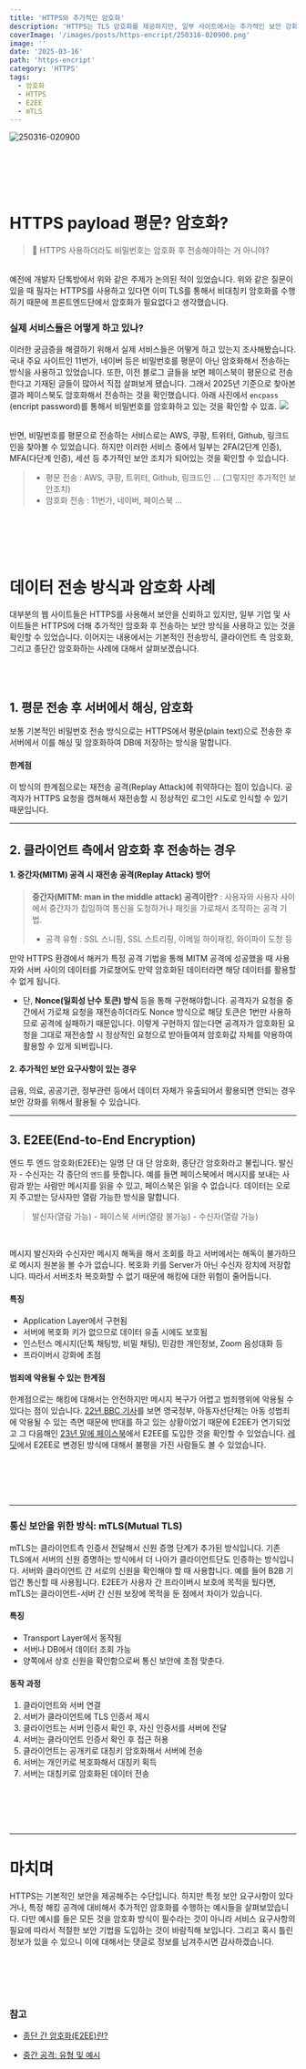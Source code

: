 ```yaml
---
title: 'HTTPS와 추가적인 암호화'
description: 'HTTPS는 TLS 암호화를 제공하지만, 일부 사이트에서는 추가적인 보안 강화를 위해 클라이언트 측 암호화, E2EE, mTLS 등의 기법을 활용합니다. 이 글에서는 비밀번호 전송 방식과 다양한 보안 기법을 살펴봅니다.'
coverImage: '/images/posts/https-encript/250316-020900.png'
image: ''
date: '2025-03-16'
path: 'https-encript'
category: 'HTTPS'
tags:
  - 암호화
  - HTTPS
  - E2EE
  - mTLS
---
```


![250316-020900](/images/posts/https-encript/250316-020900.png)

<br/><br/><br/><br/>

# HTTPS payload 평문? 암호화?

> 💁 HTTPS 사용하더라도 비밀번호는 암호화 후 전송해야하는 거 아니야?

<br/>
예전에 개발자 단톡방에서 위와 같은 주제가 논의된 적이 있었습니다.
위와 같은 질문이 있을 때 필자는 HTTPS를 사용하고 있다면 이미 TLS를 통해서 비대칭키 암호화를 수행하기 때문에 프론트엔드단에서 암호화가 필요없다고 생각했습니다.
<br/>

### 실제 서비스들은 어떻게 하고 있나?

이러한 궁금증을 해결하기 위해서 실제 서비스들은 어떻게 하고 있는지 조사해봤습니다. 국내 주요 사이트인 11번가, 네이버 등은 비밀번호를 평문이 아닌 암호화해서 전송하는 방식을 사용하고 있었습니다.
또한, 이전 블로그 글들을 보면 페이스북이 평문으로 전송한다고 기재된 글들이 많아서 직접 살펴보게 됐습니다. 그래서 2025년 기준으로 찾아본 결과 페이스북도 암호화해서 전송하는 것을 확인했습니다.
아래 사진에서 `encpass` (encript password)를 통해서 비밀번호를 암호화하고 있는 것을 확인할 수 있죠.
![](https://velog.velcdn.com/images/xmun74/post/3363388f-3271-47b1-af68-02bd1fe9f257/image.png)

<br/>
반면, 비밀번호를 평문으로 전송하는 서비스로는 AWS, 쿠팡, 트위터, Github, 링크드인을 찾아볼 수 있었습니다. 하지만 이러한 서비스 중에서 일부는 2FA(2단계 인증), MFA(다단계 인증), 세션 등 추가적인 보안 조치가 되어있는 것을 확인할 수 있습니다.
<br/>

> - 평문 전송 : AWS, 쿠팡, 트위터, Github, 링크드인 ... (그렇지만 추가적인 보안조치)
> - 암호화 전송 : 11번가, 네이버, 페이스북 ...

<br/><br/><br/><br/>

# 데이터 전송 방식과 암호화 사례

대부분의 웹 사이트들은 HTTPS를 사용해서 보안을 신뢰하고 있지만, 일부 기업 및 사이트들은 HTTPS에 더해 추가적인 암호화 후 전송하는 보안 방식을 사용하고 있는 것을 확인할 수 있었습니다. 이어지는 내용에서는 기본적인 전송방식, 클라이언트 측 암호화, 그리고 종단간 암호화하는 사례에 대해서 살펴보겠습니다.

<br/><br/>

## 1. 평문 전송 후 서버에서 해싱, 암호화

보통 기본적인 비밀번호 전송 방식으로는 HTTPS에서 평문(plain text)으로 전송한 후 서버에서 이를 해싱 및 암호화하여 DB에 저장하는 방식을 말합니다.

#### 한계점

이 방식의 한계점으로는 재전송 공격(Replay Attack)에 취약하다는 점이 있습니다. 공격자가 HTTPS 요청을 캡쳐해서 재전송할 시 정상적인 로그인 시도로 인식할 수 있기 때문입니다.

---

## 2. 클라이언트 측에서 암호화 후 전송하는 경우

#### 1. 중간자(MITM) 공격 시 재전송 공격(Replay Attack) 방어

> **중간자(MITM: man in the middle attack) 공격이란?**
> : 사용자와 사용자 사이에서 중간자가 칩임하여 통신을 도청하거나 패킷을 가로채서 조작하는 공격 기법.
>
> - 공격 유형 : SSL 스니핑, SSL 스트리핑, 이메일 하이재킹, 와이파이 도청 등

만약 HTTPS 환경에서 해커가 특정 공격 기법을 통해 MITM 공격에 성공했을 때
사용자와 서버 사이의 데이터를 가로챘어도 만약 암호화된 데이터라면 해당 데이터를 활용할 수 없게 됩니다.

- 단, **Nonce(일회성 난수 토큰) 방식** 등을 통해 구현해야합니다.
  공격자가 요청을 중간에서 가로채 요청을 재전송하더라도 Nonce 방식으로 해당 토큰은 1번만 사용하므로 공격에 실패하기 때문입니다.
  이렇게 구현하지 않는다면 공격자가 암호화된 요청을 그대로 재전송할 시 정상적인 요청으로 받아들여져 암호화값 자체를 악용하여 활용할 수 있게 되버립니다.

#### 2. 추가적인 보안 요구사항이 있는 경우

금융, 의료, 공공기관, 정부관련 등에서 데이터 자체가 유출되어서 활용되면 안되는 경우 보안 강화를 위해서 활용될 수 있습니다.

---

## 3. E2EE(End-to-End Encryption)

엔드 투 엔드 암호화(E2EE)는 일명 단 대 단 암호화, 종단간 암호화라고 불립니다.
발신자 - 수신자는 각 종단의 `엔드`를 뜻합니다. 예를 들면 페이스북에서 메시지를 보내는 사람과 받는 사람만 메시지를 읽을 수 있고, 페이스북은 읽을 수 없습니다.
데이터는 오로지 주고받는 당사자만 열람 가능한 방식을 말합니다.
<br/>

> 발신자(열람 가능) - 페이스북 서버(열람 불가능) - 수신자(열람 가능)

<br/>

메시지 발신자와 수신자만 메시지 해독을 해서 조회를 하고 서버에서는 해독이 불가하므로 메시지 원본을 볼 수가 없습니다. 복호화 키를 Server가 아닌 수신자 장치에 저장합니다. 따라서 서버조차 복호화할 수 없기 때문에 해킹에 대한 위험이 줄어듭니다.

#### 특징

- Application Layer에서 구현됨
- 서버에 복호화 키가 없으므로 데이터 유출 시에도 보호됨
- 인스턴스 메시지(단톡 채팅방, 비밀 채팅), 민감한 개인정보, Zoom 음성대화 등
- 프라이버시 강화에 초점

#### 범죄에 악용될 수 있는 한계점

한계점으로는 해킹에 대해서는 안전하지만 메시지 복구가 어렵고 범죄행위에 악용될 수 있다는 점이 있습니다. [22년 BBC 기사](https://www.bbc.com/korean/international-60100742)를 보면 영국정부, 아동자선단체는 아동 성범죄에 악용될 수 있는 측면 때문에 반대를 하고 있는 상황이었기 때문에 E2EE가 연기되었고 그 다음해인 [23년 말에 페이스북](https://about.fb.com/news/2023/12/default-end-to-end-encryption-on-messenger/)에서 E2EE를 도입한 것을 확인할 수 있었습니다. [레딧](https://www.reddit.com/r/facebook/comments/1bwb35b/why_are_facebook_messengers_endtoend_encrypted/?rdt=54894)에서 E2EE로 변경된 방식에 대해서 불평을 가진 사람들도 볼 수 있었습니다.

<br/><br/><br/><br/>

---

### 통신 보안을 위한 방식: mTLS(Mutual TLS)

mTLS는 클라이언트측 인증서 전달해서 신원 증명 단계가 추가된 방식입니다. 기존 TLS에서 서버의 신원 증명하는 방식에서 더 나아가 클라이언트단도 인증하는 방식입니다. 서버와 클라이언트 간 서로의 신원을 확인해야 할 때 사용합니다. 예를 들어 B2B 기업간 통신할 때 사용됩니다.
E2EE가 사용자 간 프라이버시 보호에 목적을 뒀다면, mTLS는 클라이언트-서버 간 신원 보장에 목적을 둔 점에서 차이가 있습니다.

#### 특징

- Transport Layer에서 동작됨
- 서버나 DB에서 데이터 조회 가능
- 양쪽에서 상호 신원을 확인함으로써 통신 보안에 초점 맞춘다.

#### 동작 과정

1. 클라이언트와 서버 연결
2. 서버가 클라이언트에 TLS 인증서 제시
3. 클라이언트는 서버 인증서 확인 후, 자신 인증서를 서버에 전달
4. 서버는 클라이언트 인증서 확인 후 접근 허용
5. 클라이언트는 공개키로 대칭키 암호화해서 서버에 전송
6. 서버는 개인키로 복호화해서 대칭키 획득
7. 서버는 대칭키로 암호화된 데이터 전송

<br/><br/><br/><br/>

---

# 마치며

HTTPS는 기본적인 보안을 제공해주는 수단입니다. 하지만 특정 보안 요구사항이 있다거나, 특정 해킹 공격에 대비해서 추가적인 암호화를 수행하는 예시들을 살펴보았습니다. 다만 예시를 들은 모든 것을 암호화 방식이 필수라는 것이 아니라 서비스 요구사항의 필요에 따라서 적절한 보안 기법을 도입하는 것이 바람직해 보입니다. 그리고 혹시 틀린 정보가 있을 수 있으니 이에 대해서는 댓글로 정보를 남겨주시면 감사하겠습니다.

<br/><br/><br/><br/>

### 참고

- [종단 간 암호화(E2EE)란?](https://www.cloudflare.com/ko-kr/learning/privacy/what-is-end-to-end-encryption/)

- [중간 공격: 유형 및 예시](https://www.fortinet.com/kr/resources/cyberglossary/man-in-the-middle-attack)

